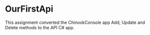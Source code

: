 # OurFirstApi

This assignment converted the ChinookConsole app Add, Update and Delete methods to the API C# app. 
